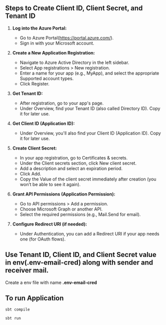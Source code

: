 ## Steps to Create Client ID, Client Secret, and Tenant ID


1. **Log into the Azure Portal:**
    - Go to Azure Portal(https://portal.azure.com/).
    - Sign in with your Microsoft account.   

2. **Create a New Application Registration:**
   - Navigate to Azure Active Directory in the left sidebar.
   - Select App registrations > New registration.
   - Enter a name for your app (e.g., MyApp), and select the appropriate Supported account types.
   - Click Register.

3. **Get Tenant ID:** 
   - After registration, go to your app's page.    
   - Under Overview, find your Tenant ID (also called Directory ID). Copy it for later use.
4. **Get Client ID (Application ID):**
     - Under Overview, you'll also find your Client ID (Application ID). Copy it for later use.
5. **Create Client Secret:**
     - In your app registration, go to Certificates & secrets.
     - Under the Client secrets section, click New client secret.
     - Add a description and select an expiration period.
     - Click Add.
     - Copy the Value of the client secret immediately after creation (you won’t be able to see it again).
6. **Grant API Permissions (Application Permission):**
   - Go to API permissions > Add a permission.
   - Choose Microsoft Graph or another API.
   - Select the required permissions (e.g., Mail.Send for email).
7. **Configure Redirect URI (if needed):**
   - Under Authentication, you can add a Redirect URI if your app needs one (for OAuth flows).


## Use Tenant ID, Client ID, and Client Secret value in env(.env-email-cred) along with sender and receiver mail.

Create a env file with name **.env-email-cred**   

## To run Application
```shell
sbt compile
```

```shell
sbt run
```